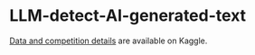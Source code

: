 # LLM-detect-AI-generated-text

[Data and competition details]((https://www.kaggle.com/competitions/llm-detect-ai-generated-text)) are available on Kaggle.

